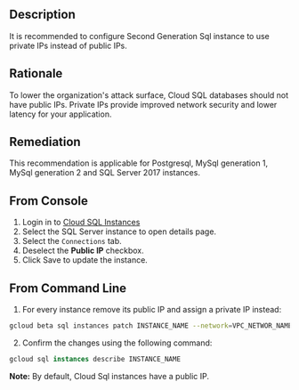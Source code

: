 ## Description

It is recommended to configure Second Generation Sql instance to use private IPs instead of public IPs.

## Rationale

To lower the organization's attack surface, Cloud SQL databases should not have public IPs. Private IPs provide improved network security and lower latency for your application.

## Remediation

This recommendation is applicable for Postgresql, MySql generation 1, MySql generation 2 and SQL Server 2017 instances.

## From Console

1. Login in to [Cloud SQL Instances](https://console.cloud.google.com/sql/instances)
2. Select the SQL Server instance to open details page.
3. Select the `Connections` tab.
4. Deselect the **Public IP** checkbox.
5. Click Save to update the instance.

## From Command Line

1. For every instance remove its public IP and assign a private IP instead:

```bash
gcloud beta sql instances patch INSTANCE_NAME --network=VPC_NETWOR_NAME --noassign-ip
```

2. Confirm the changes using the following command:

```sql
gcloud sql instances describe INSTANCE_NAME
```

**Note:** By default, Cloud Sql instances have a public IP.
